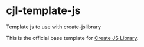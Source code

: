 # cjl-template-js

Template js to use with create-jslibrary

This is the official base template for [Create JS Library](https://github.com/pethersonmoreno/create-jslibrary).
